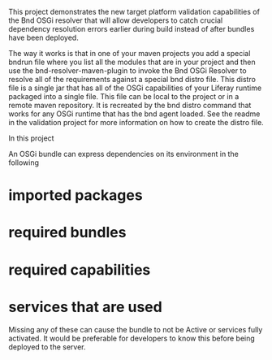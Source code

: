 This project demonstrates the new target platform validation capabilities
of the Bnd OSGi resolver that will allow developers to catch crucial dependency
resolution errors earlier during build instead of after bundles have been
deployed.  

The way it works is that in one of your maven projects you add a special bndrun
file where you list all the modules that are in your project and then use the
bnd-resolver-maven-plugin to invoke the Bnd OSGi Resolver to resolve all of
the requirements against a special bnd distro file.  This distro file is a
single jar that has all of the OSGi capabilities of your Liferay runtime
packaged into a single file.  This file can be local to the project or in a
remote maven repository.  It is recreated by the bnd distro command that works
for any OSGi runtime that has the bnd agent loaded.  See the readme in the
validation project for more information on how to create the distro file.

In this project

An OSGi bundle can express dependencies on its environment in the following
# imported packages
# required bundles
# required capabilities
# services that are used

Missing any of these can cause the bundle to not be Active or services fully
activated.  It would be preferable for developers to know this before being
deployed to the server.